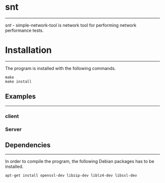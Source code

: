 # snt #
----
*snt* - simple-network-tool is network tool for performing network performance tests.

# Installation #
----
The program is installed with the following commands.
```
make
make install
```


## Examples ##
----

### client ###

### Server ###


## Dependencies ##
----------------
In order to compile the program, the following Debian packages has to be installed.
```
apt-get install openssl-dev libzip-dev liblz4-dev libssl-dev
```